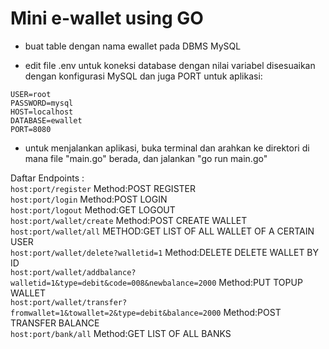 # Mini e-wallet using GO

- buat table dengan nama ewallet pada DBMS MySQL

- edit file .env untuk koneksi database dengan nilai variabel disesuaikan dengan konfigurasi MySQL dan juga PORT untuk aplikasi:

`USER=root `<br/>
`PASSWORD=mysql `<br/>
`HOST=localhost `<br/>
`DATABASE=ewallet `<br/>
`PORT=8080 `<br/>

- untuk menjalankan aplikasi, buka terminal dan arahkan ke direktori di mana file "main.go" berada, dan jalankan "go run main.go"


Daftar Endpoints :<br/>
`host:port/register` Method:POST REGISTER <br/>
`host:port/login` Method:POST LOGIN <br/>
`host:port/logout` Method:GET LOGOUT <br/>
`host:port/wallet/create` Method:POST CREATE WALLET <br/>
`host:port/wallet/all` METHOD:GET LIST OF ALL WALLET OF A CERTAIN USER <br/>
`host:port/wallet/delete?walletid=1` Method:DELETE DELETE WALLET BY ID <br/>
`host:port/wallet/addbalance?walletid=1&type=debit&code=008&newbalance=2000` Method:PUT TOPUP WALLET <br/>
`host:port/wallet/transfer?fromwallet=1&towallet=2&type=debit&balance=2000` Method:POST TRANSFER BALANCE <br/>
`host:port/bank/all` Method:GET LIST OF ALL BANKS <br/>




